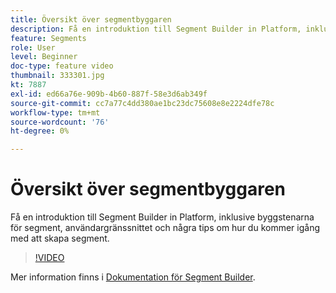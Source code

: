 ```yaml
---
title: Översikt över segmentbyggaren
description: Få en introduktion till Segment Builder in Platform, inklusive byggstenarna för segment, användargränssnittet och några tips om hur du kommer igång med att skapa segment.
feature: Segments
role: User
level: Beginner
doc-type: feature video
thumbnail: 333301.jpg
kt: 7887
exl-id: ed66a76e-909b-4b60-887f-58e3d6ab349f
source-git-commit: cc7a77c4dd380ae1bc23dc75608e8e2224dfe78c
workflow-type: tm+mt
source-wordcount: '76'
ht-degree: 0%

---
```


# Översikt över segmentbyggaren

Få en introduktion till Segment Builder in Platform, inklusive byggstenarna för segment, användargränssnittet och några tips om hur du kommer igång med att skapa segment.

>[!VIDEO](https://video.tv.adobe.com/v/333301/?quality=12&learn=on)

Mer information finns i [Dokumentation för Segment Builder](https://experienceleague.adobe.com/docs/experience-platform/segmentation/ui/segment-builder.html).